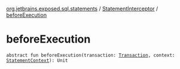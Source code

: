 [org.jetbrains.exposed.sql.statements](../index.md) / [StatementInterceptor](index.md) / [beforeExecution](.)

# beforeExecution

`abstract fun beforeExecution(transaction: `[`Transaction`](../../org.jetbrains.exposed.sql/-transaction/index.md)`, context: `[`StatementContext`](../-statement-context/index.md)`): Unit`